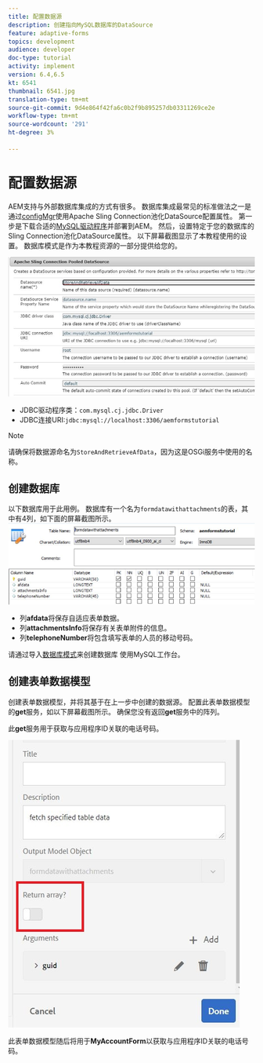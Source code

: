 ```yaml
---
title: 配置数据源
description: 创建指向MySQL数据库的DataSource
feature: adaptive-forms
topics: development
audience: developer
doc-type: tutorial
activity: implement
version: 6.4,6.5
kt: 6541
thumbnail: 6541.jpg
translation-type: tm+mt
source-git-commit: 9d4e864f42fa6c0b2f9b895257db03311269ce2e
workflow-type: tm+mt
source-wordcount: '291'
ht-degree: 3%

---
```



# 配置数据源

AEM支持与外部数据库集成的方式有很多。 数据库集成最常见的标准做法之一是通过[configMgr](http://localhost:4502/system/console/configMgr)使用Apache Sling Connection池化DataSource配置属性。
第一步是下载合适的[MySQL驱动程序](https://mvnrepository.com/artifact/mysql/mysql-connector-java)并部署到AEM。
然后，设置特定于您的数据库的Sling Connection池化DataSource属性。 以下屏幕截图显示了本教程使用的设置。 数据库模式是作为本教程资源的一部分提供给您的。

![数据源](assets/data-source.JPG)


* JDBC驱动程序类：`com.mysql.cj.jdbc.Driver`
* JDBC连接URI:`jdbc:mysql://localhost:3306/aemformstutorial`

>[!NOTE]
>请确保将数据源命名为`StoreAndRetrieveAfData`，因为这是OSGi服务中使用的名称。


## 创建数据库


以下数据库用于此用例。 数据库有一个名为`formdatawithattachments`的表，其中有4列，如下面的屏幕截图所示。
![数据库](assets/table-schema.JPG)

* 列&#x200B;**afdata**&#x200B;将保存自适应表单数据。
* 列&#x200B;**attachmentsInfo**&#x200B;将保存有关表单附件的信息。
* 列&#x200B;**telephoneNumber**&#x200B;将包含填写表单的人员的移动号码。

请通过导入[数据库模式](assets/data-base-schema.sql)来创建数据库
使用MySQL工作台。

## 创建表单数据模型

创建表单数据模型，并将其基于在上一步中创建的数据源。
配置此表单数据模型的**get**服务，如以下屏幕截图所示。
确保您没有返回**get**&#x200B;服务中的阵列。

此&#x200B;**get**&#x200B;服务用于获取与应用程序ID关联的电话号码。

![get-service](assets/get-service.JPG)

此表单数据模型随后将用于&#x200B;**MyAccountForm**&#x200B;以获取与应用程序ID关联的电话号码。
